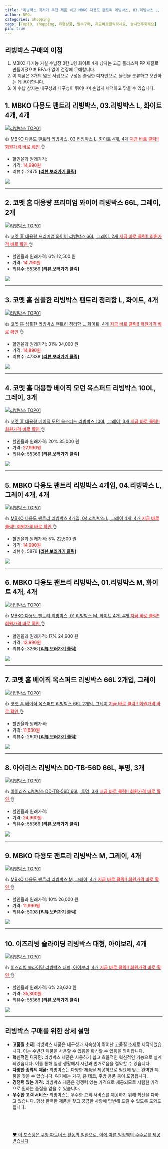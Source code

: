 ```yaml
---
title: "리빙박스 최저가 추천 제품 비교 MBKO 다용도 팬트리 리빙박스, 03.리빙박스 L, 화이트 4개, 4개 가격 비교 최저가장점"
author: NEO.
categories: shopping
tags: [Top10, shopping, 유행상품, 필수구매, 지금바로클릭하세요, 놓치면후회해요]
pin: true
---
```

## 리빙박스 구매의 이점
1. MBKO 다기능 거실 수납장 3칸 L형 화이트 4개 상자는 고급 플라스틱 PP 재질로 만들어졌으며 BPA가 없어 건강에 무해합니다.
2. 이 제품은 3개의 넓은 서랍으로 구성된 슬림한 디자인으로, 물건을 분류하고 보관하는 데 용이합니다.
3. 이 수납 상자는 내구성과 내구성이 뛰어나며 손쉽게 세척하고 닦을 수 있습니다.

   

## 1. MBKO 다용도 팬트리 리빙박스, 03.리빙박스 L, 화이트 4개, 4개

[![리빙박스 TOP01](https://thumbnail8.coupangcdn.com/thumbnails/remote/490x490ex/image/vendor_inventory/5a2e/0aa24050b18d4fca9b053bef9d2d4da9f2632570bcf01a86ba7c39eb2f3d.jpg)](https://link.coupang.com/re/AFFSDP?lptag=AF3617701&subid=GithubCoopas&pageKey=6267765665&traceid=V0-153&itemId=12800307296&vendorItemId=81343481719)


👍 [MBKO 다용도 팬트리 리빙박스, 03.리빙박스 L, 화이트 4개, 4개 <font color=red> 지금 바로 클릭!! 회원가격 바로 확인 </font> ](https://link.coupang.com/re/AFFSDP?lptag=AF3617701&subid=GithubCoopas&pageKey=6267765665&traceid=V0-153&itemId=12800307296&vendorItemId=81343481719) 👌 


- 할인율과 원래가격: 
- 가격: <span style='color:red'>14,990원</span>
- 리뷰수: 2475  [**[리뷰 보러가기 클릭]**](https://link.coupang.com/re/AFFSDP?lptag=AF3617701&subid=GithubCoopas&pageKey=6267765665&traceid=V0-153&itemId=12800307296&vendorItemId=81343481719)

[![](/discount_price.png)](https://link.coupang.com/re/AFFSDP?lptag=AF3617701&subid=GithubCoopas&pageKey=6267765665&traceid=V0-153&itemId=12800307296&vendorItemId=81343481719)

---


   

## 2. 코멧 홈 대용량 프리미엄 와이어 리빙박스 66L, 그레이, 2개

[![리빙박스 TOP01](https://thumbnail9.coupangcdn.com/thumbnails/remote/490x490ex/image/retail/images/4656034996363373-9216c8c7-4c4d-4dd2-968e-e00a94c37f87.jpg)](https://link.coupang.com/re/AFFSDP?lptag=AF3617701&subid=GithubCoopas&pageKey=267023248&traceid=V0-153&itemId=836945935&vendorItemId=86971739788)


👍 [코멧 홈 대용량 프리미엄 와이어 리빙박스 66L, 그레이, 2개 <font color=red> 지금 바로 클릭!! 회원가격 바로 확인 </font> ](https://link.coupang.com/re/AFFSDP?lptag=AF3617701&subid=GithubCoopas&pageKey=267023248&traceid=V0-153&itemId=836945935&vendorItemId=86971739788) 👌 


- 할인율과 원래가격: 6%  12,500   원
- 가격: <span style='color:red'>14,790원</span>
- 리뷰수: 55366  [**[리뷰 보러가기 클릭]**](https://link.coupang.com/re/AFFSDP?lptag=AF3617701&subid=GithubCoopas&pageKey=267023248&traceid=V0-153&itemId=836945935&vendorItemId=86971739788)

[![](/discount_price.png)](https://link.coupang.com/re/AFFSDP?lptag=AF3617701&subid=GithubCoopas&pageKey=267023248&traceid=V0-153&itemId=836945935&vendorItemId=86971739788)

---


   

## 3. 코멧 홈 심플한 리빙박스 팬트리 정리함 L, 화이트, 4개

[![리빙박스 TOP01](https://thumbnail8.coupangcdn.com/thumbnails/remote/490x490ex/image/retail/images/7358154504414035-e7df52a4-a9e5-41d8-acf3-e902f4d8a376.jpg)](https://link.coupang.com/re/AFFSDP?lptag=AF3617701&subid=GithubCoopas&pageKey=7252359878&traceid=V0-153&itemId=18451001721&vendorItemId=85591775347)


👍 [코멧 홈 심플한 리빙박스 팬트리 정리함 L, 화이트, 4개 <font color=red> 지금 바로 클릭!! 회원가격 바로 확인 </font> ](https://link.coupang.com/re/AFFSDP?lptag=AF3617701&subid=GithubCoopas&pageKey=7252359878&traceid=V0-153&itemId=18451001721&vendorItemId=85591775347) 👌 


- 할인율과 원래가격: 31%  34,000   원
- 가격: <span style='color:red'>14,890원</span>
- 리뷰수: 47338  [**[리뷰 보러가기 클릭]**](https://link.coupang.com/re/AFFSDP?lptag=AF3617701&subid=GithubCoopas&pageKey=7252359878&traceid=V0-153&itemId=18451001721&vendorItemId=85591775347)

[![](/discount_price.png)](https://link.coupang.com/re/AFFSDP?lptag=AF3617701&subid=GithubCoopas&pageKey=7252359878&traceid=V0-153&itemId=18451001721&vendorItemId=85591775347)

---


   

## 4. 코멧 홈 대용량 베이직 모던 옥스퍼드 리빙박스 100L, 그레이, 3개

[![리빙박스 TOP01](https://thumbnail10.coupangcdn.com/thumbnails/remote/490x490ex/image/retail/images/345789539706483-2bdddec4-7ba7-49a9-bce1-9a9d59a7ad67.jpg)](https://link.coupang.com/re/AFFSDP?lptag=AF3617701&subid=GithubCoopas&pageKey=1201955371&traceid=V0-153&itemId=2426135741&vendorItemId=70420149854)


👍 [코멧 홈 대용량 베이직 모던 옥스퍼드 리빙박스 100L, 그레이, 3개 <font color=red> 지금 바로 클릭!! 회원가격 바로 확인 </font> ](https://link.coupang.com/re/AFFSDP?lptag=AF3617701&subid=GithubCoopas&pageKey=1201955371&traceid=V0-153&itemId=2426135741&vendorItemId=70420149854) 👌 


- 할인율과 원래가격: 20%  35,000   원
- 가격: <span style='color:red'>27,990원</span>
- 리뷰수: 55366  [**[리뷰 보러가기 클릭]**](https://link.coupang.com/re/AFFSDP?lptag=AF3617701&subid=GithubCoopas&pageKey=1201955371&traceid=V0-153&itemId=2426135741&vendorItemId=70420149854)

[![](/discount_price.png)](https://link.coupang.com/re/AFFSDP?lptag=AF3617701&subid=GithubCoopas&pageKey=1201955371&traceid=V0-153&itemId=2426135741&vendorItemId=70420149854)

---


   

## 5. MBKO 다용도 팬트리 리빙박스 4개입, 04.리빙박스 L, 그레이 4개, 4개

[![리빙박스 TOP01](https://thumbnail9.coupangcdn.com/thumbnails/remote/490x490ex/image/vendor_inventory/eb78/cfd1ffc743b3df1b54b534f2c4c1dab64debc0911b67a835e8463a11644c.jpg)](https://link.coupang.com/re/AFFSDP?lptag=AF3617701&subid=GithubCoopas&pageKey=6267765665&traceid=V0-153&itemId=12800307291&vendorItemId=81343481732)


👍 [MBKO 다용도 팬트리 리빙박스 4개입, 04.리빙박스 L, 그레이 4개, 4개 <font color=red> 지금 바로 클릭!! 회원가격 바로 확인 </font> ](https://link.coupang.com/re/AFFSDP?lptag=AF3617701&subid=GithubCoopas&pageKey=6267765665&traceid=V0-153&itemId=12800307291&vendorItemId=81343481732) 👌 


- 할인율과 원래가격: 5%  22,500   원
- 가격: <span style='color:red'>14,990원</span>
- 리뷰수: 5876  [**[리뷰 보러가기 클릭]**](https://link.coupang.com/re/AFFSDP?lptag=AF3617701&subid=GithubCoopas&pageKey=6267765665&traceid=V0-153&itemId=12800307291&vendorItemId=81343481732)

[![](/discount_price.png)](https://link.coupang.com/re/AFFSDP?lptag=AF3617701&subid=GithubCoopas&pageKey=6267765665&traceid=V0-153&itemId=12800307291&vendorItemId=81343481732)

---


   

## 6. MBKO 다용도 팬트리 리빙박스, 01.리빙박스 M, 화이트 4개, 4개

[![리빙박스 TOP01](https://thumbnail10.coupangcdn.com/thumbnails/remote/490x490ex/image/vendor_inventory/c819/d49fa93acd1ce48bf78c5d36d521576f75a66387113922d6d01d4e218291.jpg)](https://link.coupang.com/re/AFFSDP?lptag=AF3617701&subid=GithubCoopas&pageKey=7444992865&traceid=V0-153&itemId=19503025277&vendorItemId=81343481691)


👍 [MBKO 다용도 팬트리 리빙박스, 01.리빙박스 M, 화이트 4개, 4개 <font color=red> 지금 바로 클릭!! 회원가격 바로 확인 </font> ](https://link.coupang.com/re/AFFSDP?lptag=AF3617701&subid=GithubCoopas&pageKey=7444992865&traceid=V0-153&itemId=19503025277&vendorItemId=81343481691) 👌 


- 할인율과 원래가격: 17%  24,900   원
- 가격: <span style='color:red'>12,990원</span>
- 리뷰수: 3266  [**[리뷰 보러가기 클릭]**](https://link.coupang.com/re/AFFSDP?lptag=AF3617701&subid=GithubCoopas&pageKey=7444992865&traceid=V0-153&itemId=19503025277&vendorItemId=81343481691)

[![](/discount_price.png)](https://link.coupang.com/re/AFFSDP?lptag=AF3617701&subid=GithubCoopas&pageKey=7444992865&traceid=V0-153&itemId=19503025277&vendorItemId=81343481691)

---


   

## 7. 코멧 홈 베이직 옥스퍼드 리빙박스 66L 2개입, 그레이

[![리빙박스 TOP01](https://thumbnail9.coupangcdn.com/thumbnails/remote/490x490ex/image/retail/images/3571691657331741-24d74964-9f62-4de5-bb65-f9e66b0a6fab.jpg)](https://link.coupang.com/re/AFFSDP?lptag=AF3617701&subid=GithubCoopas&pageKey=7080454627&traceid=V0-153&itemId=17611738397&vendorItemId=84777802532)


👍 [코멧 홈 베이직 옥스퍼드 리빙박스 66L 2개입, 그레이 <font color=red> 지금 바로 클릭!! 회원가격 바로 확인 </font> ](https://link.coupang.com/re/AFFSDP?lptag=AF3617701&subid=GithubCoopas&pageKey=7080454627&traceid=V0-153&itemId=17611738397&vendorItemId=84777802532) 👌 


- 할인율과 원래가격: 
- 가격: <span style='color:red'>11,630원</span>
- 리뷰수: 2609  [**[리뷰 보러가기 클릭]**](https://link.coupang.com/re/AFFSDP?lptag=AF3617701&subid=GithubCoopas&pageKey=7080454627&traceid=V0-153&itemId=17611738397&vendorItemId=84777802532)

[![](/discount_price.png)](https://link.coupang.com/re/AFFSDP?lptag=AF3617701&subid=GithubCoopas&pageKey=7080454627&traceid=V0-153&itemId=17611738397&vendorItemId=84777802532)

---


   

## 8. 아이리스 리빙박스 DD-TB-56D 66L, 투명, 3개

[![리빙박스 TOP01](https://thumbnail9.coupangcdn.com/thumbnails/remote/490x490ex/image/retail/images/8583793237276452-91dbd0e4-1aba-4aa9-aa1f-ad5f2f3135d0.jpg)](https://link.coupang.com/re/AFFSDP?lptag=AF3617701&subid=GithubCoopas&pageKey=7606011607&traceid=V0-153&itemId=20132183399&vendorItemId=80921321106)


👍 [아이리스 리빙박스 DD-TB-56D 66L, 투명, 3개 <font color=red> 지금 바로 클릭!! 회원가격 바로 확인 </font> ](https://link.coupang.com/re/AFFSDP?lptag=AF3617701&subid=GithubCoopas&pageKey=7606011607&traceid=V0-153&itemId=20132183399&vendorItemId=80921321106) 👌 


- 할인율과 원래가격: 
- 가격: <span style='color:red'>24,900원</span>
- 리뷰수: 55366  [**[리뷰 보러가기 클릭]**](https://link.coupang.com/re/AFFSDP?lptag=AF3617701&subid=GithubCoopas&pageKey=7606011607&traceid=V0-153&itemId=20132183399&vendorItemId=80921321106)

[![](/discount_price.png)](https://link.coupang.com/re/AFFSDP?lptag=AF3617701&subid=GithubCoopas&pageKey=7606011607&traceid=V0-153&itemId=20132183399&vendorItemId=80921321106)

---


   

## 9. MBKO 다용도 팬트리 리빙박스 M, 그레이, 4개

[![리빙박스 TOP01](https://thumbnail6.coupangcdn.com/thumbnails/remote/490x490ex/image/vendor_inventory/59a5/ac8c5723ef75b399b0dc4adcb2d105ed774bb64e7cbeb78b777c03f567ec.jpg)](https://link.coupang.com/re/AFFSDP?lptag=AF3617701&subid=GithubCoopas&pageKey=7444992865&traceid=V0-153&itemId=19502936039&vendorItemId=81343481705)


👍 [MBKO 다용도 팬트리 리빙박스 M, 그레이, 4개 <font color=red> 지금 바로 클릭!! 회원가격 바로 확인 </font> ](https://link.coupang.com/re/AFFSDP?lptag=AF3617701&subid=GithubCoopas&pageKey=7444992865&traceid=V0-153&itemId=19502936039&vendorItemId=81343481705) 👌 


- 할인율과 원래가격: 10%  26,000   원
- 가격: <span style='color:red'>11,990원</span>
- 리뷰수: 5098  [**[리뷰 보러가기 클릭]**](https://link.coupang.com/re/AFFSDP?lptag=AF3617701&subid=GithubCoopas&pageKey=7444992865&traceid=V0-153&itemId=19502936039&vendorItemId=81343481705)

[![](/discount_price.png)](https://link.coupang.com/re/AFFSDP?lptag=AF3617701&subid=GithubCoopas&pageKey=7444992865&traceid=V0-153&itemId=19502936039&vendorItemId=81343481705)

---


   

## 10. 이즈리빙 슬라이딩 리빙박스 대형, 아이보리, 4개

[![리빙박스 TOP01](https://thumbnail8.coupangcdn.com/thumbnails/remote/490x490ex/image/retail/images/2432465972928800-d3eee5dd-830c-414a-9d00-edd897e45b31.jpg)](https://link.coupang.com/re/AFFSDP?lptag=AF3617701&subid=GithubCoopas&pageKey=5815577473&traceid=V0-153&itemId=3974345677&vendorItemId=71958682148)


👍 [이즈리빙 슬라이딩 리빙박스 대형, 아이보리, 4개 <font color=red> 지금 바로 클릭!! 회원가격 바로 확인 </font> ](https://link.coupang.com/re/AFFSDP?lptag=AF3617701&subid=GithubCoopas&pageKey=5815577473&traceid=V0-153&itemId=3974345677&vendorItemId=71958682148) 👌 


- 할인율과 원래가격: 6%  23,620   원
- 가격: <span style='color:red'>35,300원</span>
- 리뷰수: 55366  [**[리뷰 보러가기 클릭]**](https://link.coupang.com/re/AFFSDP?lptag=AF3617701&subid=GithubCoopas&pageKey=5815577473&traceid=V0-153&itemId=3974345677&vendorItemId=71958682148)

[![](/discount_price.png)](https://link.coupang.com/re/AFFSDP?lptag=AF3617701&subid=GithubCoopas&pageKey=5815577473&traceid=V0-153&itemId=3974345677&vendorItemId=71958682148)

---
## 리빙박스 구매를 위한 상세 설명
* **고품질 소재:** 리빙박스 제품은 내구성과 지속성이 뛰어난 고품질 소재로 제작되었습니다. 이는 수년간 제품을 사용할 수 있음을 확신할 수 있음을 의미합니다.
* **혁신적인 디자인:** 리빙박스 제품은 사용하기 쉽고 효율적인 혁신적인 기능으로 설계되었습니다. 이를 통해 일상 생활에서 시간과 번거로움을 절약할 수 있습니다.
* **다양한 종류의 제품:** 리빙박스는 다양한 제품을 제공하므로 필요에 맞는 완벽한 제품을 찾을 수 있습니다. 여기에는 가구, 홈 데코, 주방 용품 등이 포함됩니다.
* **경쟁력 있는 가격:** 리빙박스 제품은 경쟁력 있는 가격으로 제공되므로 저렴한 가격으로 원하는 품질을 얻을 수 있습니다.
* **우수한 고객 서비스:** 리빙박스는 우수한 고객 서비스를 제공하기 위해 최선을 다하고 있습니다. 항상 완벽한 제품을 찾고 궁금한 사항에 답변해 드릴 수 있도록 도와드립니다.<br><br><br><br><br> [ ❤  이 포스팅은 쿠팡 파트너스 활동의 일환으로, 이에 따른 일정액의 수수료를 제공받습니다](https://link.coupang.com/a/bcEFyh)